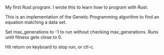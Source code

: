 My first Rust program.  I wrote this to learn how to program with Rust.

This is an implementation of the Genetic Programming algorithm to find an equation matching a data set.

Set max_generations to -1 to run without checking max_generations.  Runs until fitness gets close to 0.

Hit return on keyboard to stop run, or ctl-c.
